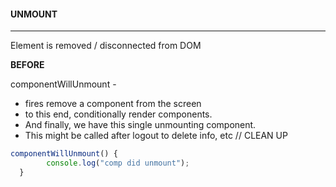 

<h4><span style="bold-weight:980">UNMOUNT</span></h4>

<hr></hr>

Element is removed / disconnected from DOM

**BEFORE** 

componentWillUnmount -     

- fires remove a component from the screen
- to this end, conditionally render components. 
- And finally, we have this single unmounting component.  
- This might be called after logout to delete info, etc // CLEAN UP



```jsx
componentWillUnmount() {
		console.log("comp did unmount");
  }

```


